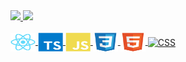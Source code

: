 <div>
  <a href="https://github.com/mariaclaudiapio">
  <img height="176em" src="https://github-readme-stats.vercel.app/api?username=mariaclaudiapio&show_icons=true&theme=dracula&include_all_commits=true&count_private=true"/>
  <img height="176em" src="https://github-readme-stats.vercel.app/api/top-langs/?username=mariaclaudiapio&layout=compact&langs_count=7&theme=dracula"/>
</div>
<div style="display: inline_block"><br>
  <img align="center" alt="Js" height="30" width="40"
src="https://raw.githubusercontent.com/devicons/devicon/master/icons/react/react-original.svg">
  <img align="center" alt="Vue" height="30" width="40"
src="https://raw.githubusercontent.com/devicons/devicon/master/icons/typescript/typescript-plain.svg">  
  <img align="center" alt="HTML" height="30" width="40" src="https://raw.githubusercontent.com/devicons/devicon/master/icons/javascript/javascript-plain.svg">
  <img align="center" alt="Ts" height="30" width="40" src="https://raw.githubusercontent.com/devicons/devicon/master/icons/css3/css3-original.svg">
  <img align="center" alt="CSS" height="30" width="40" 
src="https://raw.githubusercontent.com/devicons/devicon/master/icons/html5/html5-original.svg">
  <img align="center" alt="CSS" height="30" width="40" src="https://cdn.jsdelivr.net/gh/devicons/devicon/icons/sass/sass-original.svg">
</div>
